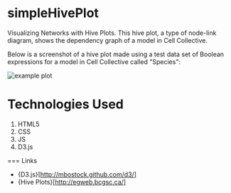 # simpleHivePlot
Visualizing Networks with Hive Plots. This hive plot, a type of node-link diagram, shows the dependency graph of a model in Cell Collective.

Below is a screenshot of a hive plot made using a test data set of Boolean expressions for a model in Cell Collective called "Species":

![example plot](http://i.imgur.com/Rb2zjDG.png?1)

# Technologies Used

1. HTML5
2. CSS
3. JS
4. D3.js

=== Links

* {D3.js}[http://mbostock.github.com/d3/]
* {Hive Plots}[http://egweb.bcgsc.ca/]
